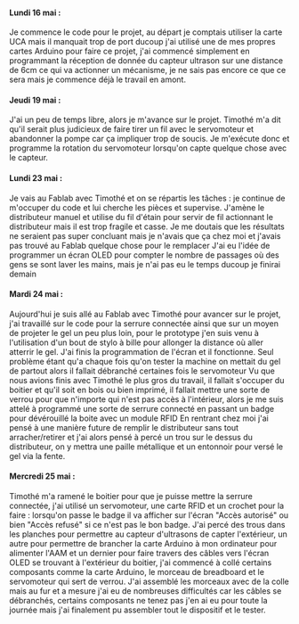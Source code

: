 #### Lundi 16 mai :
Je commence le code pour le projet, au départ je comptais utiliser la carte UCA mais il manquait
trop de port ducoup j'ai utilisé une de mes propres cartes Arduino pour faire ce projet, j'ai commencé simplement
en programmant la réception de donnée du capteur ultrason sur une distance de 6cm ce qui va actionner un mécanisme, je ne sais pas encore ce que ce sera mais
je commence déjà le travail en amont.

#### Jeudi 19 mai :
J'ai un peu de temps libre, alors je m'avance sur le projet.
Timothé m'a dit qu'il serait plus judicieux de faire tirer un fil avec le servomoteur et abandonner la pompe car ça impliquer trop de soucis.
Je m'exécute donc et programme la rotation du servomoteur lorsqu'on capte quelque chose avec le capteur.

#### Lundi 23 mai : 
Je vais au Fablab avec Timothé et on se répartis les tâches : je continue de m'occuper du code et lui cherche les pièces et supervise.
J'amène le distributeur manuel et utilise du fil d'étain pour servir de fil actionnant le distributeur mais il est trop fragile et casse.
Je me doutais que les résultats ne seraient pas super concluant mais je n'avais que ça chez moi et j'avais pas trouvé au Fablab quelque chose pour le remplacer
J'ai eu l'idée de programmer un écran OLED pour compter le nombre de passages où des gens se sont laver les mains, mais je n'ai pas eu le temps ducoup je finirai demain

#### Mardi 24 mai :
Aujourd'hui je suis allé au Fablab avec Timothé pour avancer sur le projet, j'ai travaillé sur le code pour la serrure connectée ainsi que sur un moyen de projeter le gel un peu plus loin, pour le prototype j'en suis venu à l'utilisation d'un bout de stylo à bille pour allonger la distance où aller atterrir le gel.
J'ai finis la programmation de l'écran et il fonctionne. Seul problème étant qu'a chaque fois qu'on tester la machine on mettait du gel de partout alors il fallait débranché certaines fois le servomoteur
Vu que nous avions finis avec Timothé le plus gros du travail, il fallait s'occuper du boitier et qu'il soit en bois ou bien imprimé, il fallait mettre une sorte de verrou pour que n'importe qui n'est pas accès à l'intérieur, alors je me suis attelé à programmé une sorte de serrure connecté en passant un badge pour dévérouillé la boite avec un module RFID
En rentrant chez moi j'ai pensé à une manière future de remplir le distributeur sans tout arracher/retirer et j'ai alors pensé à percé un trou sur le dessus du distributeur, on y mettra une paille métallique et un entonnoir  pour versé le gel via la fente.

#### Mercredi 25 mai :

Timothé m'a ramené le boitier pour que je puisse mettre la serrure connectée, j'ai utilisé un servomoteur, une carte RFID et un crochet pour la faire : lorsqu'on passe le badge il va afficher sur l'écran "Accès autorisé" ou bien "Accès refusé" si ce n'est pas le bon badge.
J'ai percé des trous dans les planches pour permettre au capteur d'ultrasons de capter l'extérieur, un autre pour permettre de brancher la carte Arduino à mon ordinateur pour alimenter l'AAM et un dernier pour faire travers des câbles vers l'écran OLED se trouvant à l'extérieur du boitier, j'ai commencé à collé certains composants comme la carte Arduino, le morceau de breadboard et le servomoteur qui sert de verrou. J'ai assemblé les morceaux avec de la colle mais au fur et a mesure j'ai eu de nombreuses difficultés car les câbles se débranchés, certains composants ne tenez pas j'en ai eu pour toute la journée mais j'ai finalement pu assembler tout le dispositif et le tester.
